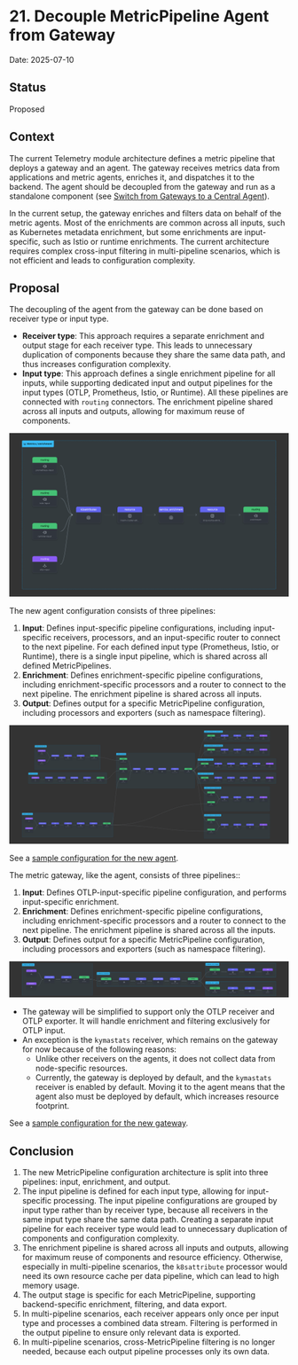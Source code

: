 # 21. Decouple MetricPipeline Agent from Gateway

Date: 2025-07-10

## Status

Proposed

## Context

The current Telemetry module architecture defines a metric pipeline that deploys a gateway and an agent. The gateway receives metrics data from applications and metric agents, enriches it, and dispatches it to the backend.
The agent should be decoupled from the gateway and run as a standalone component (see [Switch from Gateways to a Central Agent](019-switch-from-gateways-to-a-central-agent.md)).

In the current setup, the gateway enriches and filters data on behalf of the metric agents. Most of the enrichments are common across all inputs, such as Kubernetes metadata enrichment, but some enrichments are input-specific, such as Istio or runtime enrichments.
The current architecture requires complex cross-input filtering in multi-pipeline scenarios, which is not efficient and leads to configuration complexity.

## Proposal

The decoupling of the agent from the gateway can be done based on receiver type or input type.

- **Receiver type**: This approach requires a separate enrichment and output stage for each receiver type. This leads to unnecessary duplication of components because they share the same data path, and thus increases configuration complexity.
- **Input type**: This approach defines a single enrichment pipeline for all inputs, while supporting dedicated input and output pipelines for the input types (OTLP, Prometheus, Istio, or Runtime).
  All these pipelines are connected with `routing` connectors. The enrichment pipeline shared across all inputs and outputs, allowing for maximum reuse of components.
 

![enrichment](./../assets/metric-enrichment.png)

The new agent configuration consists of three pipelines:

1. **Input**: Defines input-specific pipeline configurations, including input-specific receivers, processors, and an input-specific router to connect to the next pipeline. For each defined input type (Prometheus, Istio, or Runtime), there is a single input pipeline, which is shared across all defined MetricPipelines.
2. **Enrichment**: Defines enrichment-specific pipeline configurations, including enrichment-specific processors and a router to connect to the next pipeline. The enrichment pipeline is shared across all inputs.
3. **Output**: Defines output for a specific MetricPipeline configuration, including processors and exporters (such as namespace filtering).

![config](./../assets/metric-agent-pipelines.png)

See a [sample configuration for the new agent](./../assets/sample-metric-agent-config.yaml).

The metric gateway, like the agent, consists of three pipelines::
1. **Input**: Defines OTLP-input-specific pipeline configuration, and performs input-specific enrichment.
2. **Enrichment**: Defines enrichment-specific pipeline configurations, including enrichment-specific processors and a router to connect to the next pipeline. The enrichment pipeline is shared across all the inputs.
3. **Output**: Defines output for a specific MetricPipeline configuration, including processors and exporters (such as namespace filtering).

![gaetway](./../assets/metric-gateway-pipelines.png)

 - The gateway will be simplified to support only the OTLP receiver and OTLP exporter. It will handle enrichment and filtering exclusively for OTLP input. 
 - An exception is the `kymastats` receiver, which remains on the gateway for now because of the following reasons: 
   - Unlike other receivers on the agents, it does not collect data from node-specific resources.
   - Currently, the gateway is deployed by default, and the `kymastats` receiver is enabled by default. Moving it to the agent means that the agent also must be deployed by default, which increases resource footprint.

See a [sample configuration for the new gateway](./../assets/sample-metric-gateway-config.yaml).

## Conclusion

1. The new MetricPipeline configuration architecture is split into three pipelines: input, enrichment, and output.
2. The input pipeline is defined for each input type, allowing for input-specific processing. The input pipeline configurations are grouped by input type rather than by receiver type, because all receivers in the same input type share the same data path. Creating a separate input pipeline for each receiver type would lead to unnecessary duplication of components and configuration complexity.
3. The enrichment pipeline is shared across all inputs and outputs, allowing for maximum reuse of components and resource efficiency. Otherwise, especially in multi-pipeline scenarios, the `k8sattribute` processor would need its own resource cache per data pipeline, which can lead to high memory usage.
4. The output stage is specific for each MetricPipeline, supporting backend-specific enrichment, filtering, and data export.
5. In multi-pipeline scenarios, each receiver appears only once per input type and processes a combined data stream. Filtering is performed in the output pipeline to ensure only relevant data is exported.
6. In multi-pipeline scenarios, cross-MetricPipeline filtering is no longer needed, because each output pipeline processes only its own data.